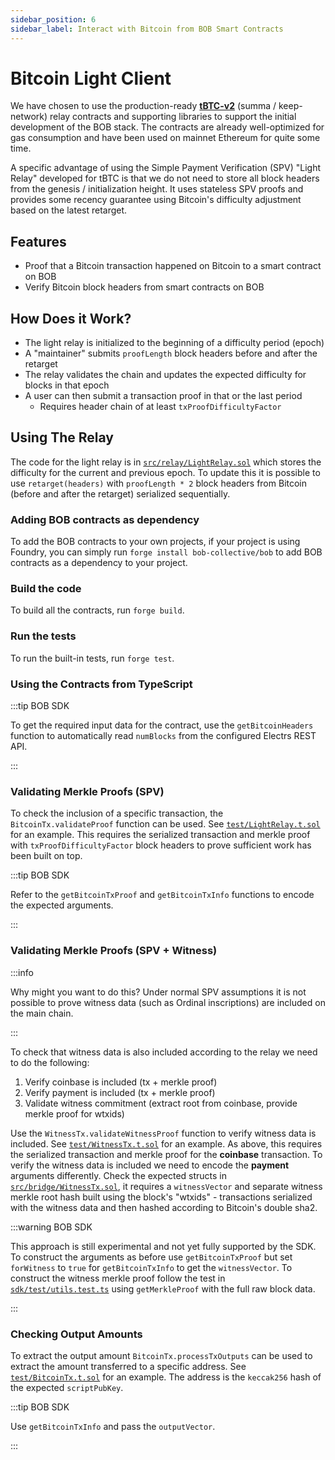 ```yaml
---
sidebar_position: 6
sidebar_label: Interact with Bitcoin from BOB Smart Contracts
---
```


# Bitcoin Light Client

We have chosen to use the production-ready [**tBTC-v2**](https://github.com/keep-network/tbtc-v2/blob/main/solidity/contracts/relay/LightRelay.sol) (summa / keep-network) relay contracts and supporting libraries to support the initial development of the BOB stack. The contracts are already well-optimized for gas consumption and have been used on mainnet Ethereum for quite some time.

A specific advantage of using the Simple Payment Verification (SPV) "Light Relay" developed for tBTC is that we do not need to store all block headers from the genesis / initialization height. It uses stateless SPV proofs and provides some recency guarantee using Bitcoin's difficulty adjustment based on the latest retarget.

## Features

- Proof that a Bitcoin transaction happened on Bitcoin to a smart contract on BOB
- Verify Bitcoin block headers from smart contracts on BOB

## How Does it Work?

- The light relay is initialized to the beginning of a difficulty period (epoch)
- A "maintainer" submits `proofLength` block headers before and after the retarget
- The relay validates the chain and updates the expected difficulty for blocks in that epoch
- A user can then submit a transaction proof in that or the last period
  - Requires header chain of at least `txProofDifficultyFactor`

## Using The Relay

The code for the light relay is in [`src/relay/LightRelay.sol`](https://github.com/bob-collective/bob/blob/master/src/relay/LightRelay.sol) which stores the difficulty for the current and previous epoch. To update this it is possible to use `retarget(headers)` with `proofLength * 2` block headers from Bitcoin (before and after the retarget) serialized sequentially.

### Adding BOB contracts as dependency

To add the BOB contracts to your own projects, if your project is using Foundry, you can simply run `forge install bob-collective/bob` to add BOB contracts as a dependency to your project.

### Build the code

To build all the contracts, run `forge build`.

### Run the tests

To run the built-in tests, run `forge test`.

### Using the Contracts from TypeScript

:::tip BOB SDK

To get the required input data for the contract, use the `getBitcoinHeaders` function to automatically read `numBlocks` from the configured Electrs REST API.

:::

### Validating Merkle Proofs (SPV)

To check the inclusion of a specific transaction, the `BitcoinTx.validateProof` function can be used. See [`test/LightRelay.t.sol`](https://github.com/bob-collective/bob/blob/master/test/LightRelay.t.sol) for an example. This requires the serialized transaction and merkle proof with `txProofDifficultyFactor` block headers to prove sufficient work has been built on top.

:::tip BOB SDK

Refer to the `getBitcoinTxProof` and `getBitcoinTxInfo` functions to encode the expected arguments.

:::

### Validating Merkle Proofs (SPV + Witness)

:::info

Why might you want to do this? Under normal SPV assumptions it is not possible to prove witness data (such as Ordinal inscriptions) are included on the main chain.

:::

To check that witness data is also included according to the relay we need to do the following:

1. Verify coinbase is included (tx + merkle proof)
2. Verify payment is included (tx + merkle proof)
3. Validate witness commitment (extract root from coinbase, provide merkle proof for wtxids)

Use the `WitnessTx.validateWitnessProof` function to verify witness data is included. See [`test/WitnessTx.t.sol`](https://github.com/bob-collective/bob/blob/master/test/WitnessTx.t.sol) for an example. As above, this requires the serialized transaction and merkle proof for the **coinbase** transaction. To verify the witness data is included we need to encode the **payment** arguments differently. Check the expected structs in [`src/bridge/WitnessTx.sol`](https://github.com/bob-collective/bob/blob/master/src/bridge/WitnessTx.sol), it requires a `witnessVector` and separate witness merkle root hash built using the block's "wtxids" - transactions serialized with the witness data and then hashed according to Bitcoin's double sha2.

:::warning BOB SDK

This approach is still experimental and not yet fully supported by the SDK. To construct the arguments as before use `getBitcoinTxProof` but set `forWitness` to `true` for `getBitcoinTxInfo` to get the `witnessVector`. To construct the witness merkle proof follow the test in [`sdk/test/utils.test.ts`](https://github.com/bob-collective/bob/blob/master/sdk/test/utils.test.ts) using `getMerkleProof` with the full raw block data.

:::

### Checking Output Amounts

To extract the output amount `BitcoinTx.processTxOutputs` can be used to extract the amount transferred to a specific address. See [`test/BitcoinTx.t.sol`](https://github.com/bob-collective/bob/blob/master/test/BitcoinTx.t.sol) for an example. The address is the `keccak256` hash of the expected `scriptPubKey`.

:::tip BOB SDK

Use `getBitcoinTxInfo` and pass the `outputVector`.

:::
